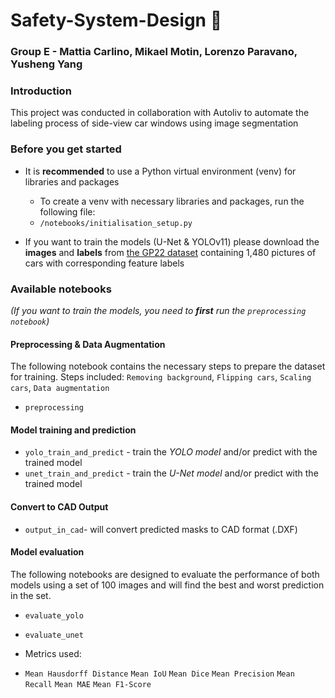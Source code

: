 # Safety-System-Design 🚗
### Group E -  Mattia Carlino, Mikael Motin, Lorenzo Paravano, Yusheng Yang

### Introduction
This project was conducted in collaboration with Autoliv to automate the labeling process of side-view car windows using image segmentation

### Before you get started
- It is **recommended** to use a Python virtual environment (venv) for libraries and packages
  - To create a venv with necessary libraries and packages, run the following file:
  - `/notebooks/initialisation_setup.py` 

- If you want to train the models (U-Net & YOLOv11) please download the **images** and **labels** from [the  GP22 dataset](https://zenodo.org/records/6366808)  containing 1,480 pictures of cars with corresponding feature labels
 
### Available notebooks
*(If you want to train the models, you need to **first** run the `preprocessing notebook`)*

#### Preprocessing & Data Augmentation
The following notebook contains the necessary steps to prepare the dataset for training. Steps included: `Removing background`, `Flipping cars`, `Scaling cars`, `Data augmentation`
- `preprocessing`

#### Model training and prediction
- `yolo_train_and_predict` - train the *YOLO model* and/or predict with the trained model
- `unet_train_and_predict` - train the *U-Net model* and/or predict with the trained model

#### Convert to CAD Output
- `output_in_cad`- will convert predicted masks to CAD format (.DXF)

#### Model evaluation
The following notebooks are designed to evaluate the performance of both models using a set of 100 images and will find the best and worst prediction in the set.
- `evaluate_yolo`
- `evaluate_unet`

- Metrics used:
- `Mean Hausdorff Distance` `Mean IoU` `Mean Dice` `Mean Precision` `Mean Recall`  `Mean MAE` `Mean F1-Score`